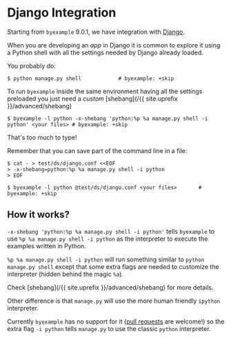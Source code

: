 # Django Integration

Starting from `byexample` 9.0.1, we have integration with
[Django](https://www.djangoproject.com/).

When you are developing an *app* in Django it is common
to explore it using a Python shell with all the settings
needed by Django already loaded.

You probably do:

```shell
$ python manage.py shell            # byexample: +skip
```

To run `byexample` inside the same environment having all
the settings preloaded you just need a *custom*
[shebang](/{{ site.uprefix }}/advanced/shebang)

```shell
$ byexample -l python -x-shebang 'python:%p %a manage.py shell -i python' <your files> # byexample: +skip
```

That's too much to type!

Remember that you can save part of the command line in a file:

```shell
$ cat - > test/ds/django.conf <<EOF
> -x-shebang=python:%p %a manage.py shell -i python
> EOF

$ byexample -l python @test/ds/django.conf <your files>       # byexample: +skip
```

## How it works?

`-x-shebang 'python:%p %a manage.py shell -i python'` tells `byexample` to
use `%p %a manage.py shell -i python` as the interpreter to execute
the examples written in Python.

`%p %a manage.py shell -i python` will run something similar
to `python manage.py shell` except that some extra flags are needed
to customize the interpreter (hidden behind the magic `%a`).

Check [shebang](/{{ site.uprefix }}/advanced/shebang) for more details.

Other difference is that `manage.py` will use the more human friendly
`ipython` interpreter.

Currently `byexample` has no support for it
([pull requests](https://github.com/byexamples/byexample/tree/master/CONTRIBUTING.md) are welcome!) so
the extra flag `-i python` tells `manage.py` to use the classic
`python` interpreter.

<!--
$ rm -f test/ds/django.conf     # byexample: +pass -skip
-->
